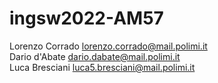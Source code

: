 # ingsw2022-AM57
Lorenzo Corrado lorenzo.corrado@mail.polimi.it <br/>
Dario d'Abate dario.dabate@mail.polimi.it<br/>
Luca Bresciani luca5.bresciani@mail.polimi.it
